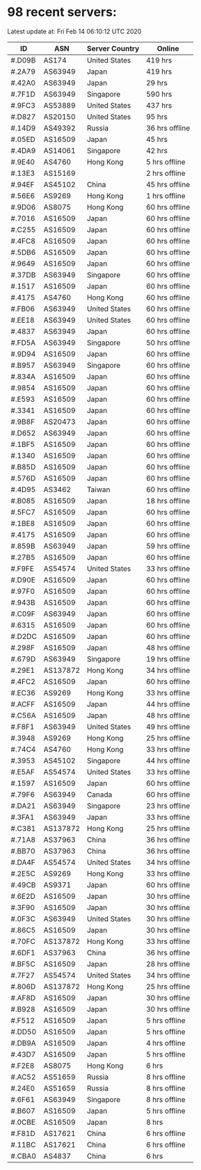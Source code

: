 # 98 recent servers:

Latest update at: Fri Feb 14 06:10:12 UTC 2020

| ID | ASN | Server Country | Online |
| -- | --- | -------------- | ------ |
| #.D09B | AS174 | United States | 419 hrs |
| #.2A79 | AS63949 | Japan | 419 hrs |
| #.42A0 | AS63949 | Japan | 29 hrs |
| #.7F1D | AS63949 | Singapore | 590 hrs |
| #.9FC3 | AS53889 | United States | 437 hrs |
| #.D827 | AS20150 | United States | 95 hrs |
| #.14D9 | AS49392 | Russia | 36 hrs offline |
| #.05ED | AS16509 | Japan | 45 hrs |
| #.4DA9 | AS14061 | Singapore | 42 hrs |
| #.9E40 | AS4760 | Hong Kong | 5 hrs offline |
| #.13E3 | AS15169 |  | 2 hrs offline |
| #.94EF | AS45102 | China | 45 hrs offline |
| #.56E6 | AS9269 | Hong Kong | 1 hrs offline |
| #.9D06 | AS8075 | Hong Kong | 60 hrs offline |
| #.7016 | AS16509 | Japan | 60 hrs offline |
| #.C255 | AS16509 | Japan | 60 hrs offline |
| #.4FC8 | AS16509 | Japan | 60 hrs offline |
| #.5DB6 | AS16509 | Japan | 60 hrs offline |
| #.9649 | AS16509 | Japan | 60 hrs offline |
| #.37DB | AS63949 | Singapore | 60 hrs offline |
| #.1517 | AS16509 | Japan | 60 hrs offline |
| #.4175 | AS4760 | Hong Kong | 60 hrs offline |
| #.FB06 | AS63949 | United States | 60 hrs offline |
| #.EE18 | AS63949 | United States | 60 hrs offline |
| #.4837 | AS63949 | Japan | 60 hrs offline |
| #.FD5A | AS63949 | Singapore | 50 hrs offline |
| #.9D94 | AS16509 | Japan | 60 hrs offline |
| #.B957 | AS63949 | Singapore | 60 hrs offline |
| #.834A | AS16509 | Japan | 60 hrs offline |
| #.9854 | AS16509 | Japan | 60 hrs offline |
| #.E593 | AS16509 | Japan | 60 hrs offline |
| #.3341 | AS16509 | Japan | 60 hrs offline |
| #.9B8F | AS20473 | Japan | 60 hrs offline |
| #.D652 | AS63949 | Japan | 60 hrs offline |
| #.1BF5 | AS16509 | Japan | 60 hrs offline |
| #.1340 | AS16509 | Japan | 60 hrs offline |
| #.B85D | AS16509 | Japan | 60 hrs offline |
| #.576D | AS16509 | Japan | 60 hrs offline |
| #.4D95 | AS3462 | Taiwan | 60 hrs offline |
| #.B085 | AS16509 | Japan | 18 hrs offline |
| #.5FC7 | AS16509 | Japan | 60 hrs offline |
| #.1BE8 | AS16509 | Japan | 60 hrs offline |
| #.4175 | AS16509 | Japan | 60 hrs offline |
| #.859B | AS63949 | Japan | 59 hrs offline |
| #.27B5 | AS16509 | Japan | 60 hrs offline |
| #.F9FE | AS54574 | United States | 33 hrs offline |
| #.D90E | AS16509 | Japan | 60 hrs offline |
| #.97F0 | AS16509 | Japan | 60 hrs offline |
| #.943B | AS16509 | Japan | 60 hrs offline |
| #.C09F | AS63949 | Japan | 60 hrs offline |
| #.6315 | AS16509 | Japan | 60 hrs offline |
| #.D2DC | AS16509 | Japan | 60 hrs offline |
| #.298F | AS16509 | Japan | 48 hrs offline |
| #.679D | AS63949 | Singapore | 19 hrs offline |
| #.29E1 | AS137872 | Hong Kong | 34 hrs offline |
| #.4FC2 | AS16509 | Japan | 60 hrs offline |
| #.EC36 | AS9269 | Hong Kong | 33 hrs offline |
| #.ACFF | AS16509 | Japan | 44 hrs offline |
| #.C56A | AS16509 | Japan | 48 hrs offline |
| #.F8F1 | AS63949 | United States | 49 hrs offline |
| #.3948 | AS9269 | Hong Kong | 25 hrs offline |
| #.74C4 | AS4760 | Hong Kong | 33 hrs offline |
| #.3953 | AS45102 | Singapore | 44 hrs offline |
| #.E5AF | AS54574 | United States | 33 hrs offline |
| #.1597 | AS16509 | Japan | 60 hrs offline |
| #.79F6 | AS63949 | Canada | 60 hrs offline |
| #.DA21 | AS63949 | Singapore | 23 hrs offline |
| #.3FA1 | AS63949 | Japan | 33 hrs offline |
| #.C381 | AS137872 | Hong Kong | 25 hrs offline |
| #.71A8 | AS37963 | China | 36 hrs offline |
| #.BB70 | AS37963 | China | 36 hrs offline |
| #.DA4F | AS54574 | United States | 34 hrs offline |
| #.2E5C | AS9269 | Hong Kong | 33 hrs offline |
| #.49CB | AS9371 | Japan | 60 hrs offline |
| #.6E2D | AS16509 | Japan | 30 hrs offline |
| #.3F90 | AS16509 | Japan | 30 hrs offline |
| #.0F3C | AS63949 | United States | 30 hrs offline |
| #.86C5 | AS16509 | Japan | 30 hrs offline |
| #.70FC | AS137872 | Hong Kong | 33 hrs offline |
| #.6DF1 | AS37963 | China | 36 hrs offline |
| #.BF5C | AS16509 | Japan | 28 hrs offline |
| #.7F27 | AS54574 | United States | 34 hrs offline |
| #.806D | AS137872 | Hong Kong | 25 hrs offline |
| #.AF8D | AS16509 | Japan | 30 hrs offline |
| #.B928 | AS16509 | Japan | 30 hrs offline |
| #.F512 | AS16509 | Japan | 5 hrs offline |
| #.DD50 | AS16509 | Japan | 5 hrs offline |
| #.DB9A | AS16509 | Japan | 4 hrs offline |
| #.43D7 | AS16509 | Japan | 5 hrs offline |
| #.F2E8 | AS8075 | Hong Kong | 6 hrs |
| #.AC52 | AS51659 | Russia | 8 hrs offline |
| #.24E0 | AS51659 | Russia | 8 hrs offline |
| #.6F61 | AS63949 | Singapore | 8 hrs offline |
| #.B607 | AS16509 | Japan | 5 hrs offline |
| #.0CBE | AS16509 | Japan | 8 hrs |
| #.F81D | AS17621 | China | 6 hrs offline |
| #.11BC | AS17621 | China | 6 hrs offline |
| #.CBA0 | AS4837 | China | 6 hrs |

